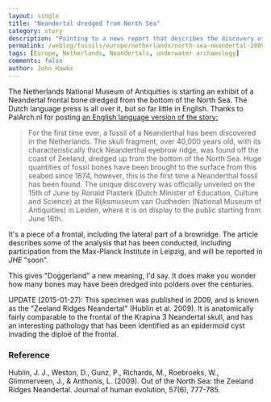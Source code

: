 ```yaml
---
layout: single 
title: "Neandertal dredged from North Sea" 
category: story
description: "Pointing to a news report that describes the discovery of a hominin bone from the Zeeland Ridges off the Netherlands." 
permalink: /weblog/fossils/europe/netherlands/north-sea-neandertal-2009.html
tags: [Europe, Netherlands, Neandertals, underwater archaeology] 
comments: false 
author: John Hawks 
---
```




The Netherlands National Museum of Antiquities is starting an exhibit of a Neandertal frontal bone dredged from the bottom of the North Sea. The Dutch language press is all over it, but so far little in English. Thanks to PalArch.nl for posting <a href="http://www.palarch.nl/2009/06/news-first-fossil-of-neanderthal-from-northsea-the-netherlands/">an English language version of the story: </a>



<blockquote>For the first time ever, a fossil of a Neanderthal has been discovered in the Netherlands. The skull fragment, over 40,000 years old, with its characteristically thick Neanderthal eyebrow ridge, was found off the coast of Zeeland, dredged up from the bottom of the North Sea. Huge quantities of fossil bones have been brought to the surface from this seabed since 1874, however, this is the first time a Neanderthal fossil has been found. The unique discovery was officially unveiled on the 15th of June by Ronald Plasterk (Dutch Minister of Education, Culture and Science) at the Rijksmuseum van Oudheden (National Museum of Antiquities) in Leiden, where it is on display to the public starting from June 16th.</blockquote>



It's a piece of a frontal, including the lateral part of a browridge. The article describes some of the analysis that has been conducted, including participation from the Max-Planck Institute in Leipzig, and will be reported in <i>JHE</i> "soon". 



This gives "Doggerland" a new meaning, I'd say. It does make you wonder how many bones may have been dredged into polders over the centuries. 

UPDATE (2015-01-27): This specimen was published in 2009, and is known as the "Zeeland Ridges Neandertal" (Hublin et al. 2009). It is anatomically fairly comparable to the frontal of the Krapina 3 Neandertal skull, and has an interesting pathology that has been identified as an epidermoid cyst invading the diplo&euml; of the frontal. 


### Reference

<p class="cite">Hublin, J. J., Weston, D., Gunz, P., Richards, M., Roebroeks, W., Glimmerveen, J., & Anthonis, L. (2009). Out of the North Sea: the Zeeland Ridges Neandertal. Journal of human evolution, 57(6), 777-785.</p>

